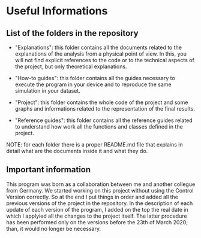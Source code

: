 # Useful Informations
 
## List of the folders in the repository

- "Explanations": this folder contains all the documents related to the explanations of the analysis from a physical point of
view. In this, you will not find explicit references to the code or to the technical aspects of the project, but only theoretical explanations.

- "How-to guides": this folder contains all the guides necessary to execute the program in your device and to reproduce the same simulation in your dataset.

- "Project": this folder contains the whole code of the project and some graphs and informations related to the representation of the final results.

- "Reference guides": this folder contains all the reference guides related to understand how work all the functions and classes defined in the project.

NOTE: for each folder there is a proper README.md file that explains in detail what are the documents inside it and what they do.

## Important information

This program was born as a collaboration between me and another collegue from Germany. We started working on this project
without using the Control Version correctly. So at the end I put things in order and added all the previous versions of the project in the repository. In the description of each update of each version of the program, I added on the top the real date in which I applyied all the changes to the project itself. The latter procedure has been performed only on the versions before the 23th of March 2020; than, it would no longer be necessary.
